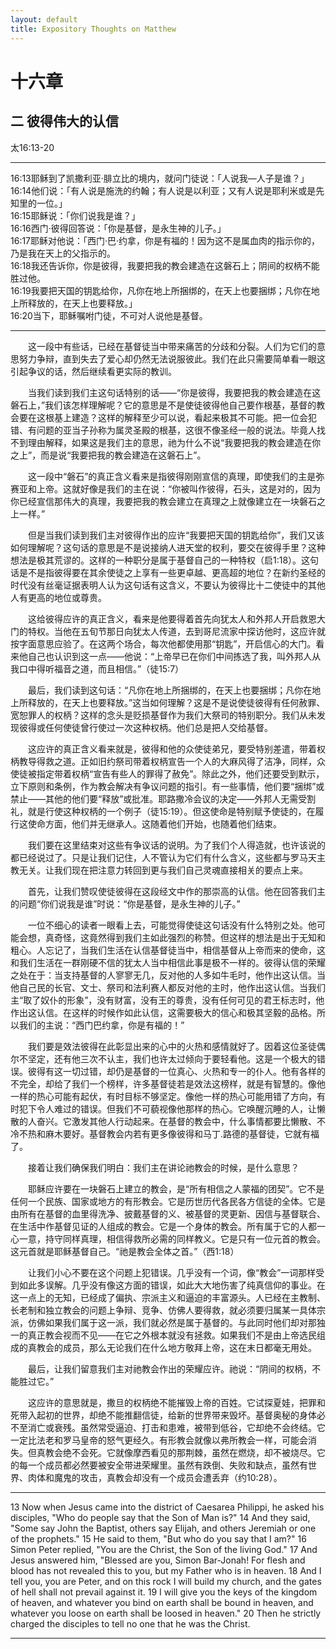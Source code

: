 ```yaml
---
layout: default
title: Expository Thoughts on Matthew
---
```


# 十六章 

## 二  彼得伟大的认信

太16:13-20

***

16:13耶稣到了凯撒利亚·腓立比的境内，就问门徒说：「人说我—人子是谁？」<br>
16:14他们说：「有人说是施洗的约翰；有人说是以利亚；又有人说是耶利米或是先知里的一位。」<br>
16:15耶稣说：「你们说我是谁？」<br>
16:16西门·彼得回答说：「你是基督，是永生神的儿子。」<br>
16:17耶稣对他说：「西门·巴·约拿，你是有福的！因为这不是属血肉的指示你的，乃是我在天上的父指示的。<br>
16:18我还告诉你，你是彼得，我要把我的教会建造在这磐石上；阴间的权柄不能胜过他。<br>
16:19我要把天国的钥匙给你，凡你在地上所捆绑的，在天上也要捆绑；凡你在地上所释放的，在天上也要释放。」<br>
16:20当下，耶稣嘱咐门徒，不可对人说他是基督。<br>

***

&emsp;&emsp;这一段中有些话，已经在基督徒当中带来痛苦的分歧和分裂。人们为它们的意思努力争辩，直到失去了爱心却仍然无法说服彼此。我们在此只需要简单看一眼这引起争议的话，然后继续看更实际的教训。

&emsp;&emsp;当我们读到我们主这句话特别的话——“你是彼得，我要把我的教会建造在这磐石上，”我们该怎样理解呢？它的意思是不是使徒彼得他自己要作根基，基督的教会要在这根基上建造？这样的解释至少可以说，看起来极其不可能。把一位会犯错、有问题的亚当子孙称为属灵圣殿的根基，这很不像圣经一般的说法。毕竟人找不到理由解释，如果这是我们主的意思，祂为什么不说“我要把我的教会建造在你之上”，而是说“我要把我的教会建造在这磐石上”。

&emsp;&emsp;这一段中“磐石”的真正含义看来是指彼得刚刚宣信的真理，即使我们的主是弥赛亚和上帝。这就好像是我们的主在说：“你被叫作彼得，石头，这是对的，因为你已经宣信那伟大的真理，我要把我的教会建立在真理之上就像建立在一块磐石之上一样。”

&emsp;&emsp;但是当我们读到我们主对彼得作出的应许“我要把天国的钥匙给你”，我们又该如何理解呢？这句话的意思是不是说接纳人进天堂的权利，要交在彼得手里？这种想法是极其荒谬的。这样的一种职分是属于基督自己的一种特权（启1:18）。这句话是不是指彼得要在其余使徒之上享有一些更卓越、更高超的地位？在新约圣经的时代没有丝毫证据表明人认为这句话有这含义，不要认为彼得比十二使徒中的其他人有更高的地位或尊贵。

&emsp;&emsp;这给彼得应许的真正含义，看来是他要得着首先向犹太人和外邦人开启救恩大门的特权。当他在五旬节那日向犹太人传道，去到哥尼流家中探访他时，这应许就按字面意思应验了。在这两个场合，每次他都使用那“钥匙”，开启信心的大门。看来他自己也认识到这一点——他说：“上帝早已在你们中间拣选了我，叫外邦人从我口中得听福音之道，而且相信。”（徒15:7）

&emsp;&emsp;最后，我们读到这句话：“凡你在地上所捆绑的，在天上也要捆绑；凡你在地上所释放的，在天上也要释放。”这当如何理解？这是不是说使徒彼得有任何赦罪、宽恕罪人的权柄？这样的念头是贬损基督作为我们大祭司的特别职分。我们从未发现彼得或任何使徒曾行使过一次这种权柄。他们总是把人交给基督。

&emsp;&emsp;这应许的真正含义看来就是，彼得和他的众使徒弟兄，要受特别差遣，带着权柄教导得救之道。正如旧约祭司带着权柄宣告一个人的大麻风得了洁净，同样，众使徒被指定带着权柄“宣告有些人的罪得了赦免”。除此之外，他们还要受到默示，立下原则和条例，作为教会解决有争议问题的指引。有一些事情，他们要“捆绑”或禁止——其他的他们要“释放”或批准。耶路撒冷会议的决定——外邦人无需受割礼，就是行使这种权柄的一个例子（徒15:19）。但这使命是特别赋予使徒的，在履行这使命方面，他们并无继承人。这随着他们开始，也随着他们结束。

&emsp;&emsp;我们要在这里结束对这些有争议话的说明。为了我们个人得造就，也许该说的都已经说过了。只是让我们记住，人不管认为它们有什么含义，这些都与罗马天主教无关。让我们现在把注意力转回到更与我们自己灵魂直接相关的要点上来。

&emsp;&emsp;首先，让我们赞叹使徒彼得在这段经文中作的那崇高的认信。他在回答我们主的问题“你们说我是谁”时说：“你是基督，是永生神的儿子。”

&emsp;&emsp;一位不细心的读者一眼看上去，可能觉得使徒这句话没有什么特别之处。他可能会想，真奇怪，这竟然得到我们主如此强烈的称赞。但这样的想法是出于无知和粗心。人忘记了，当我们生活在认信基督徒当中，相信基督从上帝而来的使命，这和我们生活在一群刚硬不信的犹太人当中相信此事是极不一样的。彼得认信的荣耀之处在于：当支持基督的人寥寥无几，反对他的人多如牛毛时，他作出这认信。当他自己民的长官、文士、祭司和法利赛人都反对他的主时，他作出这认信。当我们主“取了奴仆的形象”，没有财富，没有王的尊贵，没有任何可见的君王标志时，他作出这认信。在这样的时候作如此认信，这需要极大的信心和极其坚毅的品格。所以我们的主说：“西门巴约拿，你是有福的！”

&emsp;&emsp;我们要是效法彼得在此彰显出来的心中的火热和感情就好了。因着这位圣徒偶尔不坚定，还有他三次不认主，我们也许太过倾向于要轻看他。这是一个极大的错误。彼得有这一切过错，却仍是基督的一位真心、火热和专一的仆人。他有各样的不完全，却给了我们一个榜样，许多基督徒若是效法这榜样，就是有智慧的。像他一样的热心可能有起伏，有时目标不够坚定。像他一样的热心可能用错了方向，有时犯下令人难过的错误。但我们不可藐视像他那样的热心。它唤醒沉睡的人，让懒散的人奋兴。它激发其他人行动起来。在基督的教会中，什么事情都要比懒散、不冷不热和麻木要好。基督教会内若有更多像彼得和马丁.路德的基督徒，它就有福了。

&emsp;&emsp;接着让我们确保我们明白：我们主在讲论祂教会的时候，是什么意思？

&emsp;&emsp;耶稣应许要在一块磐石上建立的教会，是“所有相信之人蒙福的团契”。它不是任何一个民族、国家或地方的有形教会。它是历世历代各民各方信徒的全体。它是由所有在基督的血里得洗净、披戴基督的义、被基督的灵更新、因信与基督联合、在生活中作基督见证的人组成的教会。它是一个身体的教会。所有属于它的人都一心一意，持守同样真理，相信得救所必需的同样教义。它是只有一位元首的教会。这元首就是耶稣基督自己。“祂是教会全体之首。”（西1:18）

&emsp;&emsp;让我们小心不要在这个问题上犯错误。几乎没有一个词，像“教会”一词那样受到如此多误解。几乎没有像这方面的错误，如此大大地伤害了纯真信仰的事业。在这一点上的无知，已经成了偏执、宗派主义和逼迫的丰富源头。人已经在主教制、长老制和独立教会的问题上争辩、竞争、仿佛人要得救，就必须要归属某一具体宗派，仿佛如果我们属于这一派，我们就必然是属于基督的。与此同时他们却对那独一的真正教会视而不见——在它之外根本就没有拯救。如果我们不是由上帝选民组成的真教会的成员，那么无论我们在什么地方敬拜上帝，这在末日都毫无用处。

&emsp;&emsp;最后，让我们留意我们主对祂教会作出的荣耀应许。祂说：“阴间的权柄，不能胜过它。”

&emsp;&emsp;这应许的意思就是，撒旦的权柄绝不能摧毁上帝的百姓。它试探夏娃，把罪和死带入起初的世界，却绝不能推翻信徒，给新的世界带来毁坏。基督奥秘的身体必不至消亡或衰残。虽然常受逼迫、打击和患难，被带到低谷，它却绝不会终结。它一定比法老和罗马皇帝的怒气更经久。有形教会就像以弗所教会一样，可能会消失。但真教会绝不会死。它就像摩西看见的那荆棘，虽然在燃烧，却不被烧尽。它的每一个成员都必然要被安全带进荣耀里。虽然有跌倒、失败和缺点，虽然有世界、肉体和魔鬼的攻击，真教会却没有一个成员会遭丢弃（约10:28）。

***

13 Now when Jesus came into the district of Caesarea Philippi, he asked his disciples, "Who do people say that the Son of Man is?" 14 And they said, "Some say John the Baptist, others say Elijah, and others Jeremiah or one of the prophets." 15 He said to them, "But who do you say that I am?" 16 Simon Peter replied, "You are the Christ, the Son of the living God." 17 And Jesus answered him, "Blessed are you, Simon Bar-Jonah! For flesh and blood has not revealed this to you, but my Father who is in heaven. 18 And I tell you, you are Peter, and on this rock I will build my church, and the gates of hell shall not prevail against it. 19 I will give you the keys of the kingdom of heaven, and whatever you bind on earth shall be bound in heaven, and whatever you loose on earth shall be loosed in heaven." 20 Then he strictly charged the disciples to tell no one that he was the Christ.

***
